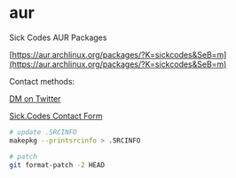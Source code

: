 # aur
Sick Codes AUR Packages

[https://aur.archlinux.org/packages/?K=sickcodes&SeB=m](https://aur.archlinux.org/packages/?K=sickcodes&SeB=m)

Contact methods:

[DM on Twitter](https://twitter.com/sickcodes)

[Sick.Codes Contact Form](https://sick.codes)

```bash
# update .SRCINFO
makepkg --printsrcinfo > .SRCINFO

# patch
git format-patch -2 HEAD
```